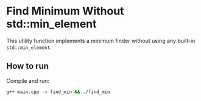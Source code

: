 # Find Minimum Without std::min_element

This utility function implements a minimum finder without using any built-in `std::min_element`.

## How to run
Compile and run:

```bash
g++ main.cpp -o find_min && ./find_min
